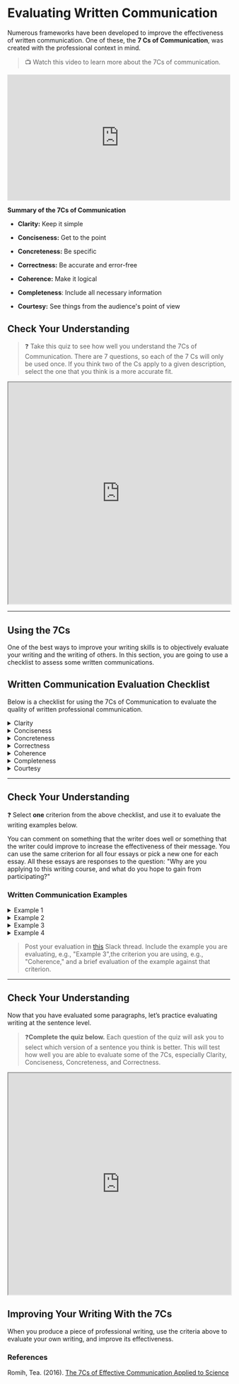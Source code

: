 # Evaluating Written Communication

Numerous frameworks have been developed to improve the effectiveness of written communication. One of these, the **7 Cs of Communication**, was created with the professional context in mind.

> 📺 Watch this video to learn more about the 7Cs of communication.

<div style="position: relative; padding-bottom: 56.25%; height: 0;"><iframe src="https://www.youtube.com/embed/sYBw9-8eCuM" title="YouTube video player" frameborder="0" allow="accelerometer; autoplay; clipboard-write; encrypted-media; gyroscope; picture-in-picture" allowfullscreen style="position: absolute; top: 0; left: 0; width: 100%; height: 100%;"></iframe></div>

**Summary of the 7Cs of Communication**

- **Clarity:** Keep it simple

- **Conciseness:** Get to the point

- **Concreteness:** Be specific

- **Correctness:** Be accurate and error-free

- **Coherence:** Make it logical

- **Completeness**: Include all necessary information

- **Courtesy:** See things from the audience's point of view


## Check Your Understanding

> ❓ Take this quiz to see how well you understand the 7Cs of Communication. 
> There are 7 questions, so each of the 7 Cs will only be used once. If you think two of the Cs apply to a given description, select the one that you think is a more accurate fit.
<iframe height="500" width="100%" 
    src="https://kibo-school.typeform.com/to/dlN58SPI?disable-auto-focus=true" 
    allow="fullscreen">
</iframe>

---

## Using the 7Cs

One of the best ways to improve your writing skills is to objectively evaluate your writing and the writing of others. In this section, you are going to use a checklist to assess some written communications.

## Written Communication Evaluation Checklist

Below is a checklist for using the 7Cs of Communication to evaluate the quality of written professional communication. 

<details>
    <summary> Clarity </summary>
    
    - Uses simple language, and avoids terminology that is not likely to be known to the reader
    - Says exactly what it means without any room for ambiguity
    - Individual sentences contain at most 1 or 2 thoughts
    
</details>

<details>
    <summary> Conciseness </summary>
    
    - Free from unnecessary words or paragraphs that do not add to the intended purpose of the message
    - Conclusions and most important parts of the message are easy to identify
    
</details>
    
<details>
    <summary> Concreteness </summary>
    
    - Avoids the use of vague or ambiguous words (e.g. "several", "very", "quickly", "usually")?
    
</details>
    
<details>
    <summary> Correctness </summary>
    
    - Free from typographical and spelling mistakes
    - Contains factually accurate information
    
</details>
    
<details>
    <summary> Coherence </summary>
    
    - Uses an appropriate organizing structure 
    - Leads with the most important points
    - Follows a logical order, and uses transitions effectively
    
</details>
    
<details>
    <summary> Completeness </summary>
    
    - All arguments or claims are supported with appropriate evidence
    - Includes all relevant information that the receiver would need to perform the intended action
    
</details>
    
<details>
    <summary> Courtesy </summary>
    
    - Acknowledges the reader by considering what the reader knows, what matters to them, and if they will understand the content and context of the message
    
</details>
    
---

## Check Your Understanding

<aside>

❓ Select **one** criterion from the above checklist, and use it to evaluate the writing examples below. 

You can comment on something that the writer does well or something that the writer could improve to increase the effectiveness of their message. You can use the same criterion for all four essays or pick a new one for each essay. All these essays are responses to the question: "Why are you applying to this writing course, and what do you hope to gain from participating?"

</aside>

### Written Communication Examples

<details>
    <summary> Example 1 </summary>

To know how to deliver messages clearly so as to stop the room for misunderstanding or alteration of messages, to learn how to solve the situation in a respectful manner, to know how to bridge the gap between individuals and groups through the flow of information and understanding between them and to learn how to provide good recommendations and suggestions especially when making decisions.

And hope to gain communications skills such as writing, listening, speaking and sign languages skills, create better relationships between individuals and groups and how to deliver messages clearly, also I hope to gain how to chair meetings in communication for success
</details>

<details>
    <summary> Example 2 </summary>

I am an accounting graduate and throughout my studies l never focused on communication skills assuming that all my communication will be through balance sheets etc. However to be a great accountant you need to be able to write reports that clearly explain what your financial reports mean to non accountants so opportunities are always offered to those with some communication skill as they are better able to produce quality reports. With this course l hope to first revamp my CV and present myself in the best light, improve my overal communication skills and be more marketable on the job market.
</details>

<details>
    <summary> Example 3 </summary>

Communication is essential in our living and daily activities, and must be prioritized. 

Am applying because communication is part of human race and needs to be done well and in a right way, what I stand to gain is the required knowledge and skills in communication and impact generations, and promote businesses since it is fundamental in business world.
</details>

<details>
    <summary> Example 4 </summary>

As rightly said by James Humes, "The art of communication is the language of leadership", I strongly believe that, for me to make a difference in today's world as an upcoming Data Scientist, I need to learn how to communicate my findings, insights and thought appropriately. I believe, Communication For Success has all the required tools and resources to train to become a good communicator.

Again, Communication For Success presents a structured environment where I can consistently improve on my communication skills.

I hope to build my knowledge and skills in communicating appropriately as I improve to lead people in the Tech space.
</details>

> Post your evaluation in [this](https://automationass-9vu2026.slack.com/archives/C073151AJR1/p1715465989087659) Slack thread. Include the example you are evaluating, e.g., "Example 3",the criterion you are using, e.g., "Coherence," and a brief evaluation of the example against that criterion. 

---

## Check Your Understanding

Now that you have evaluated some paragraphs, let’s practice evaluating writing at the sentence level. 

> ❓**Complete the quiz below.** Each question of the quiz will ask you to select which version of a sentence you think is better. This will test how well you are able to evaluate some of the 7Cs, especially Clarity, Conciseness, Concreteness, and Correctness. 


<iframe height="500" width="100%" 
    src="https://kibo-school.typeform.com/to/nlghneFr?disable-auto-focus=true" 
    allow="fullscreen">
</iframe>



## Improving Your Writing With the 7Cs

When you produce a piece of professional writing, use the criteria above to evaluate your own writing, and improve its effectiveness. 

### References

Romih, Tea. (2016). [The 7Cs of Effective Communication Applied to Science](https://www.seyens.com/7cs-effective-communication-science/)

